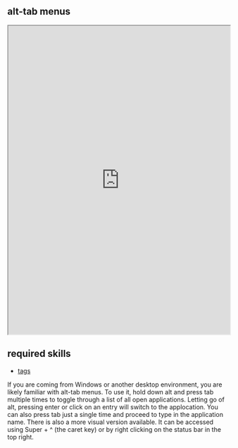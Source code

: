 ## alt-tab menus   

<div align="center">
    <iframe width="100%" height="700px" src="https://www.youtube.com/embed/V9zdW9ikStQ" frameborder="10" allow="accelerometer; autoplay; encrypted-media; gyroscope; picture-in-picture" allowfullscreen></iframe>
</div>

## required skills

<ul class="actions">
    <li><a href="https://instantos.io/youtube/tags" class="button special icon fa-youtube">tags</a></li>
</ul>

If you are coming from Windows or another desktop environment, you are likely familiar with alt-tab menus. 
To use it, hold down alt and press tab multiple times to toggle through a list of all open applications. Letting go of alt, pressing enter or click on an entry will switch to the applocation. 
You can also press tab just a single time and proceed to type in the application name. 
There is also a more visual version available. It can be accessed using Super + ^ (the caret key) or by right clicking on the status bar in the top right. 